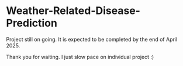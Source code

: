 # Weather-Related-Disease-Prediction
Project still on going. It is expected to be completed by the end of April 2025.

Thank you for waiting. I just slow pace on individual project :)
